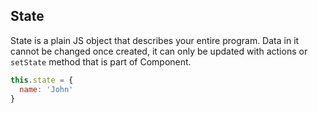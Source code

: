 ## State

State is a plain JS object that describes your entire program. Data in it cannot be changed once created, it can only be updated with actions or `setState` method that is part of Component.

```js
this.state = {
  name: 'John'
}
```
